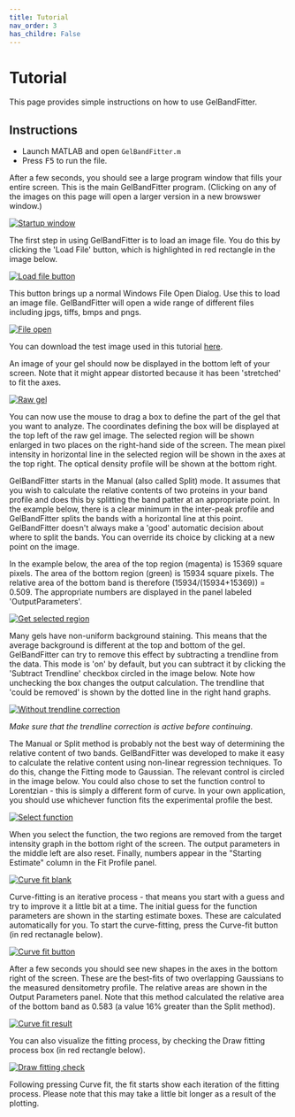 ```yaml
---
title: Tutorial
nav_order: 3
has_childre: False
---
```


# Tutorial

This page provides simple instructions on how to use GelBandFitter.

## Instructions

+ Launch MATLAB and open `GelBandFitter.m`
+ Press <kbd>F5</kbd> to run the file.

After a few seconds, you should see a large program window that fills your entire screen. This is the main GelBandFitter program. (Clicking on any of the images on this page will open a larger version in a new browswer window.)

<a href="startup_window.png" target="_blank">![Startup window](startup_window.png)</a>

The first step in using GelBandFitter is to load an image file. You do this by clicking the 'Load File' button, which is highlighted in red rectangle in the image below.

<a href="load_file_button.png" target="_blank">![Load file button](load_file_button.png)</a>

This button brings up a normal Windows File Open Dialog. Use this to load an image file. GelBandFitter will open a wide range of different files including jpgs, tiffs, bmps and pngs.

<a href="file_open.png" target="_blank">![File open](file_open.png)</a>

You can download the test image used in this tutorial <a download = "test_gel_image.tif" href="../../test_image/test_gel_image.tif">here</a>.

An image of your gel should now be displayed in the bottom left of your screen. Note that it might appear distorted because it has been 'stretched' to fit the axes.

<a href="raw_gel.png" target="_blank">![Raw gel](raw_gel.png)</a>

You can now use the mouse to drag a box to define the part of the gel that you want to analyze. The coordinates defining the box will be displayed at the top left of the raw gel image. The selected region will be shown enlarged in two places on the right-hand side of the screen. The mean pixel intensity in horizontal line in the selected region will be shown in the axes at the top right. The optical density profile will be shown at the bottom right.

GelBandFitter starts in the Manual (also called Split) mode. It assumes that you wish to calculate the relative contents of two proteins in your band profile and does this by splitting the band patter at an appropriate point. In the example below, there is a clear minimum in the inter-peak profile and GelBandFitter splits the bands with a horizontal line at this point. GelBandFitter doesn't always make a 'good' automatic decision about where to split the bands. You can override its choice by clicking at a new point on the image.

In the example below, the area of the top region (magenta) is 15369 square pixels. The area of the bottom region (green) is 15934 square pixels. The relative area of the bottom band is therefore (15934/(15934+15369)) = 0.509. The appropriate numbers are displayed in the panel labeled 'OutputParameters'.

<a href="get_selected_region.png" target="_blank">![Get selected region](get_selected_region.png)</a>

Many gels have non-uniform background staining. This means that the average background is different at the top and bottom of the gel. GelBandFitter can try to remove this effect by subtracting a trendline from the data. This mode is 'on' by default, but you can subtract it by clicking the 'Subtract Trendline' checkbox circled in the image below. Note how unchecking the box changes the output calculation. The trendline that 'could be removed' is shown by the dotted line in the right hand graphs.

<a href="without_trendline_correction.png" target="_blank">![Without trendline correction](without_trendline_correction.png)</a>

*Make sure that the trendline correction is active before continuing*.

The Manual or Split method is probably not the best way of determining the relative content of two bands. GelBandFitter was developed to make it easy to calculate the relative content using non-linear regression techniques. To do this, change the Fitting mode to Gaussian. The relevant control is circled in the image below. You could also chose to set the function control to Lorentzian - this is simply a different form of curve. In your own application, you should use whichever function fits the experimental profile the best.

<a href="select_function.png" target="_blank">![Select function](select_function.png)</a>

When you select the function, the two regions are removed from the target intensity graph in the bottom right of the screen. The output parameters in the middle left are also reset. Finally, numbers appear in the "Starting Estimate" column in the Fit Profile panel.

<a href="curve_fit_blank.png" target="_blank">![Curve fit blank](curve_fit_blank.png)</a>

Curve-fitting is an iterative process - that means you start with a guess and try to improve it a little bit at a time. The initial guess for the function parameters are shown in the starting estimate boxes. These are calculated automatically for you. To start the curve-fitting, press the Curve-fit button (in red rectanagle below).

<a href="curve_fit_button.png" target="_blank">![Curve fit button](curve_fit_button.png)</a>

After a few seconds you should see new shapes in the axes in the bottom right of the screen. These are the best-fits of two overlapping Gaussians to the measured densitometry profile. The relative areas are shown in the Output Parameters panel. Note that this method calculated the relative area of the bottom band as 0.583 (a value 16% greater than the Split method).

<a href="curve_fit_result.png" target="_blank">![Curve fit result](curve_fit_result.png)</a>

You can also visualize the fitting process, by checking the Draw fitting process box (in red rectangle below).

<a href="draw_fitting_check.png" target="_blank">![Draw fitting check](draw_fitting_check.png)</a>

Following pressing Curve fit, the fit starts show each iteration of the fitting process. Please note that this may take a little bit longer as a result of the plotting.

